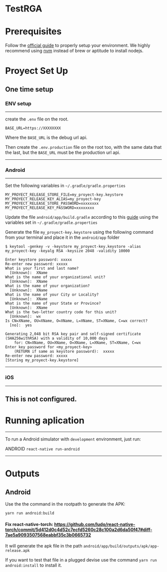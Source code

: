 TestRGA
====================================

# Prerequisites

Follow the [official guide](https://facebook.github.io/react-native/docs/getting-started.html) to properly setup your environment.
We highly recommend using [nvm](https://github.com/creationix/nvm) instead of brew or aptitude to install nodejs.


# Proyect Set Up

## One time setup

### ENV setup
------------
create the `.env` file on the root.
```
BASE_URL=https://XXXXXXXX

```

Where the `BASE_URL` is the debug url api.

Then create the `.env.production` file on the root too, with the same data that the last,
but the `BASE_URL` must be the production url api.

-----------

### Android

---------------

Set the following variables in `~/.gradle/gradle.properties`
```
MY_PROYECT_RELEASE_STORE_FILE=my_proyect-key.keystore
MY_PROYECT_RELEASE_KEY_ALIAS=my_proyect-key
MY_PROYECT_RELEASE_STORE_PASSWORD=xxxxxxxx
MY_PROYECT_RELEASE_KEY_PASSWORD=xxxxxxxx
```

Update the file `android/app/build.gradle` according to this [guide](https://facebook.github.io/react-native/docs/signed-apk-android.html#adding-signing-config-to-your-app-s-gradle-config) using the variables set in `~/.gradle/gradle.properties`

Generate the file `my_proyect-key.keystore` using the following command from your terminal and place it in the `android/app` folder

```
$ keytool -genkey -v -keystore my_proyect-key.keystore -alias my_proyect-key -keyalg RSA -keysize 2048 -validity 10000

Enter keystore password: xxxxx
Re-enter new password: xxxxx
What is your first and last name?
  [Unknown]:  XName
What is the name of your organizational unit?
  [Unknown]:  XName
What is the name of your organization?
  [Unknown]:  XName
What is the name of your City or Locality?
  [Unknown]:  XName
What is the name of your State or Province?
  [Unknown]:  XName
What is the two-letter country code for this unit?
  [Unknown]:  wx
Is CN=XName, OU=XName, O=XName, L=XName, ST=XName, C=wx correct?
  [no]:  yes

Generating 2,048 bit RSA key pair and self-signed certificate (SHA256withRSA) with a validity of 10,000 days
	for: CN=XName, OU=XName, O=XName, L=XName, ST=XName, C=wx
Enter key password for <my_proyect-key>
	(RETURN if same as keystore password):  xxxxx
Re-enter new password: xxxxx
[Storing my_proyect-key.keystore]
```

--------------

### iOS

--------------
This is not configured.
--------------------


# Running aplication

--------------------
To run a Android simulator with `development` environment, just run:

ANDROID
`react-native run-android`

--------------------


# Outputs

## Android
Use the the command in the rootpath to generate the APK:
```
yarn run android:build
```
#### Fix react-native-torch: https://github.com/ludo/react-native-torch/commit/5d412d0c4d52c7ecfd5260c28c100a2d6da50f47#diff-7ae5a9093507568eabbf35c3b0665732

It will generate the apk file in the path `android/app/build/outputs/apk/app-release.apk`

If you want to test that file in a plugged devise use the command `yarn run android:install` to install it.
